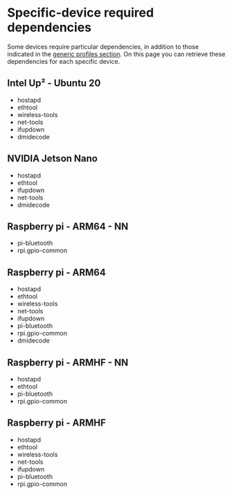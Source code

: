 # Specific-device required dependencies

Some devices require particular dependencies, in addition to those indicated in the [generic profiles section](install-kura.md#kura-dependencies). On this page you can retrieve these dependencies for each specific device.

## Intel Up² - Ubuntu 20

- hostapd
- ethtool
- wireless-tools
- net-tools
- ifupdown
- dmidecode

## NVIDIA Jetson Nano
- hostapd
- ethtool
- ifupdown
- net-tools
- dmidecode

## Raspberry pi - ARM64 - NN
- pi-bluetooth
- rpi.gpio-common

## Raspberry pi - ARM64
- hostapd
- ethtool
- wireless-tools
- net-tools
- ifupdown
- pi-bluetooth
- rpi.gpio-common
- dmidecode

## Raspberry pi - ARMHF - NN
- hostapd
- ethtool
- pi-bluetooth
- rpi.gpio-common

## Raspberry pi - ARMHF
- hostapd
- ethtool
- wireless-tools
- net-tools
- ifupdown
- pi-bluetooth
- rpi.gpio-common

